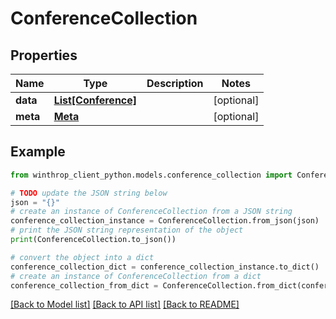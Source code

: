 # ConferenceCollection


## Properties

Name | Type | Description | Notes
------------ | ------------- | ------------- | -------------
**data** | [**List[Conference]**](Conference.md) |  | [optional] 
**meta** | [**Meta**](Meta.md) |  | [optional] 

## Example

```python
from winthrop_client_python.models.conference_collection import ConferenceCollection

# TODO update the JSON string below
json = "{}"
# create an instance of ConferenceCollection from a JSON string
conference_collection_instance = ConferenceCollection.from_json(json)
# print the JSON string representation of the object
print(ConferenceCollection.to_json())

# convert the object into a dict
conference_collection_dict = conference_collection_instance.to_dict()
# create an instance of ConferenceCollection from a dict
conference_collection_from_dict = ConferenceCollection.from_dict(conference_collection_dict)
```
[[Back to Model list]](../README.md#documentation-for-models) [[Back to API list]](../README.md#documentation-for-api-endpoints) [[Back to README]](../README.md)


